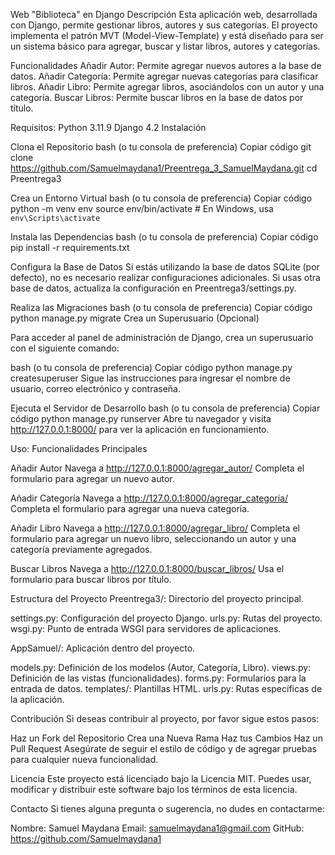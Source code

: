 Web "Biblioteca" en Django
Descripción
Esta aplicación web, desarrollada con Django, permite gestionar libros, autores y sus categorías. El proyecto implementa el patrón MVT (Model-View-Template) y está diseñado para ser un sistema básico para agregar, buscar y listar libros, autores y categorías.

Funcionalidades
Añadir Autor: Permite agregar nuevos autores a la base de datos.
Añadir Categoría: Permite agregar nuevas categorías para clasificar libros.
Añadir Libro: Permite agregar libros, asociándolos con un autor y una categoría.
Buscar Libros: Permite buscar libros en la base de datos por título.

Requisitos:
Python 3.11.9
Django 4.2
Instalación

Clona el Repositorio
bash (o tu consola de preferencia)
Copiar código
git clone https://github.com/Samuelmaydana1/Preentrega_3_SamuelMaydana.git
cd Preentrega3

Crea un Entorno Virtual
bash (o tu consola de preferencia)
Copiar código
python -m venv env
source env/bin/activate  # En Windows, usa `env\Scripts\activate`

Instala las Dependencias
bash (o tu consola de preferencia)
Copiar código
pip install -r requirements.txt

Configura la Base de Datos
Si estás utilizando la base de datos SQLite (por defecto), no es necesario realizar configuraciones adicionales. Si usas otra base de datos, actualiza la configuración en Preentrega3/settings.py.

Realiza las Migraciones
bash (o tu consola de preferencia)
Copiar código
python manage.py migrate
Crea un Superusuario (Opcional)

Para acceder al panel de administración de Django, crea un superusuario con el siguiente comando:

bash (o tu consola de preferencia)
Copiar código
python manage.py createsuperuser
Sigue las instrucciones para ingresar el nombre de usuario, correo electrónico y contraseña.

Ejecuta el Servidor de Desarrollo
bash (o tu consola de preferencia)
Copiar código
python manage.py runserver
Abre tu navegador y visita http://127.0.0.1:8000/ para ver la aplicación en funcionamiento.

Uso:
Funcionalidades Principales

Añadir Autor
Navega a http://127.0.0.1:8000/agregar_autor/
Completa el formulario para agregar un nuevo autor.

Añadir Categoría
Navega a http://127.0.0.1:8000/agregar_categoria/
Completa el formulario para agregar una nueva categoría.

Añadir Libro
Navega a http://127.0.0.1:8000/agregar_libro/
Completa el formulario para agregar un nuevo libro, seleccionando un autor y una categoría previamente agregados.

Buscar Libros
Navega a http://127.0.0.1:8000/buscar_libros/
Usa el formulario para buscar libros por título.

Estructura del Proyecto
Preentrega3/: Directorio del proyecto principal.

settings.py: Configuración del proyecto Django.
urls.py: Rutas del proyecto.
wsgi.py: Punto de entrada WSGI para servidores de aplicaciones.

AppSamuel/: Aplicación dentro del proyecto.

models.py: Definición de los modelos (Autor, Categoría, Libro).
views.py: Definición de las vistas (funcionalidades).
forms.py: Formularios para la entrada de datos.
templates/: Plantillas HTML.
urls.py: Rutas específicas de la aplicación.

Contribución
Si deseas contribuir al proyecto, por favor sigue estos pasos:

Haz un Fork del Repositorio
Crea una Nueva Rama
Haz tus Cambios
Haz un Pull Request
Asegúrate de seguir el estilo de código y de agregar pruebas para cualquier nueva funcionalidad.

Licencia
Este proyecto está licenciado bajo la Licencia MIT. Puedes usar, modificar y distribuir este software bajo los términos de esta licencia.

Contacto
Si tienes alguna pregunta o sugerencia, no dudes en contactarme:

Nombre: Samuel Maydana
Email: samuelmaydana1@gmail.com
GitHub: https://github.com/Samuelmaydana1
